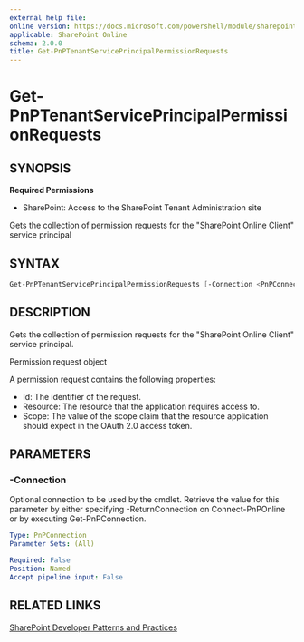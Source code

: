 ```yaml
---
external help file:
online version: https://docs.microsoft.com/powershell/module/sharepoint-pnp/get-pnptenantserviceprincipalpermissionrequests
applicable: SharePoint Online
schema: 2.0.0
title: Get-PnPTenantServicePrincipalPermissionRequests
---
```


# Get-PnPTenantServicePrincipalPermissionRequests

## SYNOPSIS

**Required Permissions**

* SharePoint: Access to the SharePoint Tenant Administration site

Gets the collection of permission requests for the "SharePoint Online Client" service principal

## SYNTAX 

```powershell
Get-PnPTenantServicePrincipalPermissionRequests [-Connection <PnPConnection>]
```

## DESCRIPTION
Gets the collection of permission requests for the "SharePoint Online Client" service principal.

Permission request object

A permission request contains the following properties:

* Id: The identifier of the request.
* Resource: The resource that the application requires access to.
* Scope: The value of the scope claim that the resource application should expect in the OAuth 2.0 access token.


## PARAMETERS

### -Connection
Optional connection to be used by the cmdlet. Retrieve the value for this parameter by either specifying -ReturnConnection on Connect-PnPOnline or by executing Get-PnPConnection.

```yaml
Type: PnPConnection
Parameter Sets: (All)

Required: False
Position: Named
Accept pipeline input: False
```

## RELATED LINKS

[SharePoint Developer Patterns and Practices](https://aka.ms/sppnp)